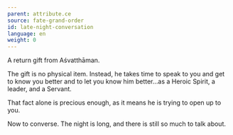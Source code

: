 ```yaml
---
parent: attribute.ce
source: fate-grand-order
id: late-night-conversation
language: en
weight: 0
---
```


A return gift from Aśvatthāman.

The gift is no physical item. Instead, he takes time to speak to you and get to know you better and to let you know him better…as a Heroic Spirit, a leader, and a Servant.

That fact alone is precious enough, as it means he is trying to open up to you.

Now to converse. The night is long, and there is still so much to talk about.
